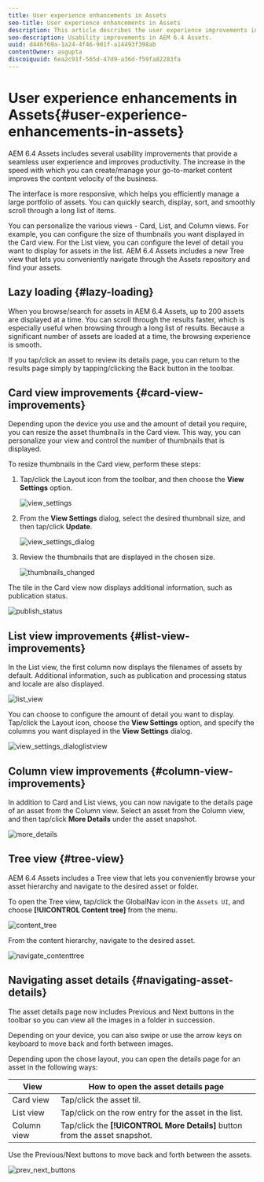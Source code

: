 ```yaml
---
title: User experience enhancements in Assets
seo-title: User experience enhancements in Assets
description: This article describes the user experience improvements in AEM 6.4 Assets.
seo-description: Usability improvements in AEM 6.4 Assets.
uuid: d446f69a-1a24-4f46-901f-a14493f398ab
contentOwner: asgupta
discoiquuid: 6ea2c91f-565d-47d9-a36d-f59fa82283fa
---
```


# User experience enhancements in Assets{#user-experience-enhancements-in-assets}

AEM 6.4 Assets includes several usability improvements that provide a seamless user experience and improves productivity. The increase in the speed with which you can create/manage your go-to-market content improves the content velocity of the business.

The interface is more responsive, which helps you efficiently manage a large portfolio of assets. You can quickly search, display, sort, and smoothly scroll through a long list of items.

You can personalize the various views - Card, List, and Column views. For example, you can configure the size of thumbnails you want displayed in the Card view. For the List view, you can configure the level of detail you want to display for assets in the list. AEM 6.4 Assets includes a new Tree view that lets you conveniently navigate through the Assets repository and find your assets.

## Lazy loading {#lazy-loading}

When you browse/search for assets in AEM 6.4 Assets, up to 200 assets are displayed at a time. You can scroll through the results faster, which is especially useful when browsing through a long list of results. Because a significant number of assets are loaded at a time, the browsing experience is smooth.

If you tap/click an asset to review its details page, you can return to the results page simply by tapping/clicking the Back button in the toolbar.

## Card view improvements {#card-view-improvements}

Depending upon the device you use and the amount of detail you require, you can resize the asset thumbnails in the Card view. This way, you can personalize your view and control the number of thumbnails that is displayed.

To resize thumbnails in the Card view, perform these steps:

1. Tap/click the Layout icon from the toolbar, and then choose the **View Settings** option.

   ![view_settings](assets/view_settings.png)

1. From the **View Settings** dialog, select the desired thumbnail size, and then tap/click **Update**.

   ![view_settings_dialog](assets/view_settings_dialog.png)

1. Review the thumbnails that are displayed in the chosen size.

   ![thumbnails_changed](assets/thumbnails_changed.png)

The tile in the Card view now displays additional information, such as publication status.

![publish_status](assets/publish_status.png)

## List view improvements {#list-view-improvements}

In the List view, the first column now displays the filenames of assets by default. Additional information, such as publication and processing status and locale are also displayed.

![list_view](assets/list_view.png)

You can choose to configure the amount of detail you want to display. Tap/click the Layout icon, choose the **View Settings** option, and specify the columns you want displayed in the **View Settings** dialog.

![view_settings_dialoglistview](assets/view_settings_dialoglistview.png)

## Column view improvements {#column-view-improvements}

In addition to Card and List views, you can now navigate to the details page of an asset from the Column view. Select an asset from the Column view, and then tap/click **More Details** under the asset snapshot.

![more_details](assets/more_details.png)

## Tree view {#tree-view}

AEM 6.4 Assets includes a Tree view that lets you conveniently browse your asset hierarchy and navigate to the desired asset or folder.

To open the Tree view, tap/click the GlobalNav icon in the `Assets UI`, and choose **[!UICONTROL Content tree]** from the menu.

![content_tree](assets/content_tree.png)

From the content hierarchy, navigate to the desired asset.

![navigate_contenttree](assets/navigate_contenttree.png)

## Navigating asset details {#navigating-asset-details}

The asset details page now includes Previous and Next buttons in the toolbar so you can view all the images in a folder in succession.

Depending on your device, you can also swipe or use the arrow keys on keyboard to move back and forth between images.

Depending upon the chose layout, you can open the details page for an asset in the following ways:

| **View** |**How to open the asset details page** |
|---|---|
| Card view |Tap/click the asset til.  |
| List view |Tap/click on the row entry for the asset in the list. |
| Column view |Tap/click the **[!UICONTROL More Details]** button from the asset snapshot. |

Use the Previous/Next buttons to move back and forth between the assets.

![prev_next_buttons](assets/prev_next_buttons.png)
